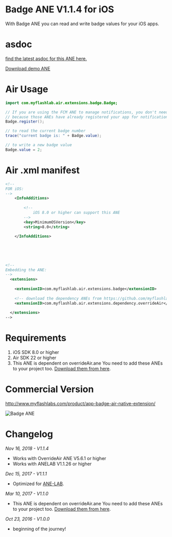 # Badge ANE V1.1.4 for iOS
With Badge ANE you can read and write badge values for your iOS apps.

# asdoc
[find the latest asdoc for this ANE here.](http://myflashlab.github.io/asdoc/index.html?com/myflashlab/air/extensions/badge/package-detail.html)  

[Download demo ANE](https://github.com/myflashlab/Badge-ANE/tree/master/AIR/lib)

# Air Usage
```actionscript
import com.myflashlab.air.extensions.badge.Badge;

// If you are using the FCM ANE to manage notifications, you don't need to call this method.
// because those ANEs have already registered your app for notification in iOS settings.
Badge.register();

// to read the current badge number
trace("current badge is: " + Badge.value);

// to write a new badge value
Badge.value = 2;
```

# Air .xml manifest
```xml
<!--
FOR iOS:
-->
	<InfoAdditions>
		
		<!--
			iOS 8.0 or higher can support this ANE
		-->
		<key>MinimumOSVersion</key>
		<string>8.0</string>
		
	</InfoAdditions>
	
	
	
	
	
<!--
Embedding the ANE:
-->
  <extensions>
	
	<extensionID>com.myflashlab.air.extensions.badge</extensionID>
	
	<!-- download the dependency ANEs from https://github.com/myflashlab/common-dependencies-ANE -->
	<extensionID>com.myflashlab.air.extensions.dependency.overrideAir</extensionID>
	
  </extensions>
-->
```

# Requirements 
1. iOS SDK 8.0 or higher
2. Air SDK 22 or higher
3. This ANE is dependent on overrideAir.ane You need to add these ANEs to your project too. [Download them from here](https://github.com/myflashlab/common-dependencies-ANE).

# Commercial Version
http://www.myflashlabs.com/product/app-badge-air-native-extension/

![Badge ANE](http://www.myflashlabs.com/wp-content/uploads/2016/10/product_adobe-air-ane-extension-badge-2-595x738.jpg)

# Changelog
*Nov 16, 2018 - V1.1.4*
* Works with OverrideAir ANE V5.6.1 or higher
* Works with ANELAB V1.1.26 or higher

*Dec 15, 2017 - V1.1.1*
* Optimized for [ANE-LAB](https://github.com/myflashlab/ANE-LAB/).

*Mar 10, 2017 - V1.1.0*
* This ANE is dependent on overrideAir.ane You need to add these ANEs to your project too. [Download them from here](https://github.com/myflashlab/common-dependencies-ANE).

*Oct 23, 2016 - V1.0.0*
* beginning of the journey!
